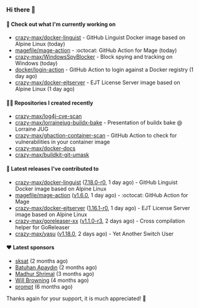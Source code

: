 ### Hi there 👋

#### 👷 Check out what I'm currently working on

- [crazy-max/docker-linguist](https://github.com/crazy-max/docker-linguist) - GitHub Linguist Docker image based on Alpine Linux (today)
- [magefile/mage-action](https://github.com/magefile/mage-action) - :octocat: GitHub Action for Mage (today)
- [crazy-max/WindowsSpyBlocker](https://github.com/crazy-max/WindowsSpyBlocker) - Block spying and tracking on Windows (today)
- [docker/login-action](https://github.com/docker/login-action) - GitHub Action to login against a Docker registry (1 day ago)
- [crazy-max/docker-ejtserver](https://github.com/crazy-max/docker-ejtserver) - EJT License Server image based on Alpine Linux  (1 day ago)

#### 👨‍💻 Repositories I created recently

- [crazy-max/log4j-cve-scan](https://github.com/crazy-max/log4j-cve-scan)
- [crazy-max/lorrainejug-buildx-bake](https://github.com/crazy-max/lorrainejug-buildx-bake) - Presentation of buildx bake @ Lorraine JUG
- [crazy-max/ghaction-container-scan](https://github.com/crazy-max/ghaction-container-scan) - GitHub Action to check for vulnerabilities in your container image
- [crazy-max/docker-docs](https://github.com/crazy-max/docker-docs)
- [crazy-max/buildkit-git-umask](https://github.com/crazy-max/buildkit-git-umask)

#### 🚀 Latest releases I've contributed to

- [crazy-max/docker-linguist](https://github.com/crazy-max/docker-linguist) ([7.18.0-r0](https://github.com/crazy-max/docker-linguist/releases/tag/7.18.0-r0), 1 day ago) - GitHub Linguist Docker image based on Alpine Linux
- [magefile/mage-action](https://github.com/magefile/mage-action) ([v1.6.0](https://github.com/magefile/mage-action/releases/tag/v1.6.0), 1 day ago) - :octocat: GitHub Action for Mage
- [crazy-max/docker-ejtserver](https://github.com/crazy-max/docker-ejtserver) ([1.16.1-r0](https://github.com/crazy-max/docker-ejtserver/releases/tag/1.16.1-r0), 1 day ago) - EJT License Server image based on Alpine Linux 
- [crazy-max/goreleaser-xx](https://github.com/crazy-max/goreleaser-xx) ([v1.1.0-r3](https://github.com/crazy-max/goreleaser-xx/releases/tag/v1.1.0-r3), 2 days ago) - Cross compilation helper for GoReleaser
- [crazy-max/yasu](https://github.com/crazy-max/yasu) ([v1.18.0](https://github.com/crazy-max/yasu/releases/tag/v1.18.0), 2 days ago) - Yet Another Switch User

#### ❤️ Latest sponsors
- [sksat](https://github.com/sksat) (2 months ago)
- [Batuhan Apaydın](https://github.com/developer-guy) (2 months ago)
- [Madhur Shrimal](https://github.com/shrimalmadhur) (3 months ago)
- [Will Browning](https://github.com/willbrowningme) (4 months ago)
- [prompt](https://github.com/pr-mpt) (6 months ago)

Thanks again for your support, it is much appreciated! 🙏
